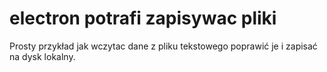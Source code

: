 # electron potrafi zapisywac pliki

Prosty przykład jak wczytac dane z pliku tekstowego poprawić je i zapisać na dysk lokalny.
